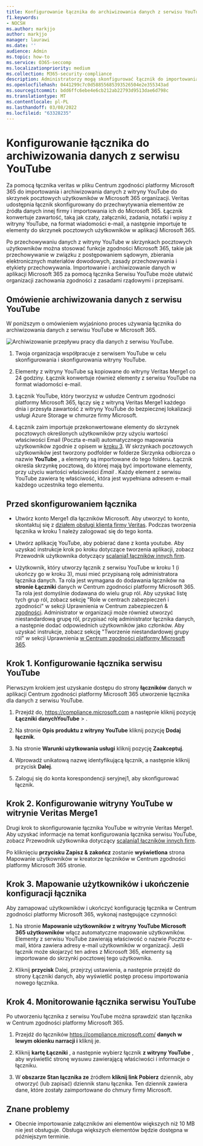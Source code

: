 ```yaml
---
title: Konfigurowanie łącznika do archiwizowania danych z serwisu YouTube w Microsoft 365
f1.keywords:
- NOCSH
ms.author: markjjo
author: markjjo
manager: laurawi
ms.date: ''
audience: Admin
ms.topic: how-to
ms.service: O365-seccomp
ms.localizationpriority: medium
ms.collection: M365-security-compliance
description: Administratorzy mogą skonfigurować łącznik do importowania i archiwizowania danych z serwisu YouTube z veritas do usługi Microsoft 365. Ten łącznik umożliwia archiwizowanie danych ze źródeł danych innych firm w Microsoft 365. Po zarchiwizowania tych danych możesz zarządzać danymi innych firm przy użyciu funkcji zgodności, takich jak archiwizacja prawnie, zbierania elektronicznych materiałów dowodowych i zasady przechowywania.
ms.openlocfilehash: 0441299c7c0d58855685393526504e2e355343ad
ms.sourcegitcommit: bdd6ffc6ebe4e6cb212ab22793d9513dae6d798c
ms.translationtype: MT
ms.contentlocale: pl-PL
ms.lasthandoff: 03/08/2022
ms.locfileid: "63328235"
---
```

# <a name="set-up-a-connector-to-archive-youtube-data"></a>Konfigurowanie łącznika do archiwizowania danych z serwisu YouTube

Za pomocą łącznika veritas w pliku Centrum zgodności platformy Microsoft 365 do importowania i archiwizowania danych z witryny YouTube do skrzynek pocztowych użytkowników w Microsoft 365 organizacji. Veritas udostępnia łącznik skonfigurowany do przechwytywania elementów ze źródła danych innej firmy i importowania ich do Microsoft 365. Łącznik konwertuje zawartość, taką jak czaty, załączniki, zadania, notatki i wpisy z witryny YouTube, na format wiadomości e-mail, a następnie importuje te elementy do skrzynek pocztowych użytkowników w aplikacji Microsoft 365.

Po przechowywaniu danych z witryny YouTube w skrzynkach pocztowych użytkowników można stosować funkcje zgodności Microsoft 365, takie jak przechowywanie w związku z postępowaniem sądowym, zbierania elektronicznych materiałów dowodowych, zasady przechowywania i etykiety przechowywania. Importowanie i archiwizowanie danych w aplikacji Microsoft 365 za pomocą łącznika Serwisu YouTube może ułatwić organizacji zachowania zgodności z zasadami rządowymi i przepisami.

## <a name="overview-of-archiving-youtube-data"></a>Omówienie archiwizowania danych z serwisu YouTube

W poniższym o omówieniem wyjaśniono proces używania łącznika do archiwizowania danych z serwisu YouTube w Microsoft 365.

![Archiwizowanie przepływu pracy dla danych z serwisu YouTube.](../media/YouTubeConnectorWorkflow.png)

1. Twoja organizacja współpracuje z serwisem YouTube w celu skonfigurowania i skonfigurowania witryny YouTube.

2. Elementy z witryny YouTube są kopiowane do witryny Veritas Merge1 co 24 godziny. Łącznik konwertuje również elementy z serwisu YouTube na format wiadomości e-mail.

3. Łącznik YouTube, który tworzysz w usłudze Centrum zgodności platformy Microsoft 365, łączy się z witryną Veritas Merge1 każdego dnia i przesyła zawartość z witryny YouTube do bezpiecznej lokalizacji usługi Azure Storage w chmurze firmy Microsoft.

4. Łącznik zaim importuje przekonwertowane elementy do skrzynek pocztowych określonych użytkowników przy użyciu wartości właściwości  Email (Poczta e-mail) automatycznego mapowania użytkowników zgodnie z opisem w [kroku 3](#step-3-map-users-and-complete-the-connector-setup). W skrzynkach pocztowych użytkowników jest tworzony podfolder w folderze Skrzynka odbiorcza o nazwie **YouTube** , a elementy są importowane do tego folderu. Łącznik określa skrzynkę pocztową, do której mają być importowane elementy, przy użyciu wartości właściwości *Email* . Każdy element z serwisu YouTube zawiera tę właściwość, która jest wypełniana adresem e-mail każdego uczestnika tego elementu.

## <a name="before-you-set-up-a-connector"></a>Przed skonfigurowaniem łącznika

- Utwórz konto Merge1 dla łączników Microsoft. Aby utworzyć to konto, skontaktuj się z [działem obsługi klienta firmy Veritas](https://www.veritas.com/form/requestacall/ms-connectors-contact). Podczas tworzenia łącznika w kroku 1 należy zalogować się do tego konta.

- Utwórz aplikację YouTube, aby pobierać dane z konta youtube. Aby uzyskać instrukcje krok po kroku dotyczące tworzenia aplikacji, zobacz Przewodnik użytkownika dotyczący [scalania1 łączników innych firm](https://docs.ms.merge1.globanetportal.com/Merge1%20Third-Party%20Connectors%20YouTube%20User%20Guide.pdf).

- Użytkownik, który utworzy łącznik z serwisu YouTube w kroku 1 (i ukończy go w kroku 3), musi mieć przypisaną rolę administratora łącznika danych. Ta rola jest wymagana do dodawania łączników na **stronie Łączniki** danych w Centrum zgodności platformy Microsoft 365. Ta rola jest domyślnie dodawana do wielu grup ról. Aby uzyskać listę tych grup ról, zobacz sekcję "Role w centrach zabezpieczeń i zgodności" w sekcji Uprawnienia w Centrum zabezpieczeń & [zgodności](../security/office-365-security/permissions-in-the-security-and-compliance-center.md#roles-in-the-security--compliance-center). Administrator w organizacji może również utworzyć niestandardową grupę ról, przypisać rolę administrator łącznika danych, a następnie dodać odpowiednich użytkowników jako członków. Aby uzyskać instrukcje, zobacz sekcję "Tworzenie niestandardowej grupy ról" w sekcji Uprawnienia [w Centrum zgodności platformy Microsoft 365](microsoft-365-compliance-center-permissions.md#create-a-custom-role-group).

## <a name="step-1-set-up-the-youtube-connector"></a>Krok 1. Konfigurowanie łącznika serwisu YouTube

Pierwszym krokiem jest uzyskanie dostępu do strony **łączników** danych w aplikacji Centrum zgodności platformy Microsoft 365 utworzenie łącznika dla danych z serwisu YouTube.

1. Przejdź do, <https://compliance.microsoft.com> a następnie kliknij pozycję **Łączniki** **danychYouTube** > .

2. Na stronie **Opis produktu z witryny YouTube** kliknij pozycję **Dodaj łącznik**.

3. Na stronie **Warunki użytkowania usługi** kliknij pozycję **Zaakceptuj**.

4. Wprowadź unikatową nazwę identyfikującą łącznik, a następnie kliknij przycisk **Dalej**.

5. Zaloguj się do konta korespondencji seryjnej1, aby skonfigurować łącznik.

## <a name="step-2-configure-the-youtube-on-the-veritas-merge1-site"></a>Krok 2. Konfigurowanie witryny YouTube w witrynie Veritas Merge1

Drugi krok to skonfigurowanie łącznika YouTube w witrynie Veritas Merge1. Aby uzyskać informacje na temat konfigurowania łącznika serwisu YouTube, zobacz Przewodnik użytkownika dotyczący [scalania1 łączników innych firm](https://docs.ms.merge1.globanetportal.com/Merge1%20Third-Party%20Connectors%20YouTube%20User%20Guide.pdf).

Po kliknięciu **przycisku Zapisz & zakończ** zostanie **wyświetlona** strona Mapowanie użytkowników w kreatorze łączników w Centrum zgodności platformy Microsoft 365 stronie.

## <a name="step-3-map-users-and-complete-the-connector-setup"></a>Krok 3. Mapowanie użytkowników i ukończenie konfiguracji łącznika

Aby zamapować użytkowników i ukończyć konfigurację łącznika w Centrum zgodności platformy Microsoft 365, wykonaj następujące czynności:

1. Na stronie **Mapowanie użytkowników z witryny YouTube Microsoft 365 użytkowników** włącz automatyczne mapowanie użytkowników. Elementy z serwisu YouTube zawierają właściwość o nazwie *Poczta* e-mail, która zawiera adresy e-mail użytkowników w organizacji. Jeśli łącznik może skojarzyć ten adres z Microsoft 365, elementy są importowane do skrzynki pocztowej tego użytkownika.

2. Kliknij **przycisk** Dalej, przejrzyj ustawienia, a następnie przejdź do strony  Łączniki danych, aby wyświetlić postęp procesu importowania nowego łącznika.

## <a name="step-4-monitor-the-youtube-connector"></a>Krok 4. Monitorowanie łącznika serwisu YouTube

Po utworzeniu łącznika z serwisu YouTube można sprawdzić stan łącznika w Centrum zgodności platformy Microsoft 365.

1. Przejdź do łączników <https://compliance.microsoft.com/> **danych w lewym okienku narracji i** kliknij je.

2. Kliknij **kartę Łączniki** , a następnie wybierz łącznik **z witryny YouTube** , aby wyświetlić stronę wysuwu zawierającą właściwości i informacje o łączniku.

3. W **obszarze Stan łącznika ze** źródłem **kliknij link Pobierz** dziennik, aby otworzyć (lub zapisać) dziennik stanu łącznika. Ten dziennik zawiera dane, które zostały zaimportowane do chmury firmy Microsoft.

## <a name="known-issues"></a>Znane problemy

- Obecnie importowanie załączników ani elementów większych niż 10 MB nie jest obsługuje. Obsługa większych elementów będzie dostępna w późniejszym terminie.
